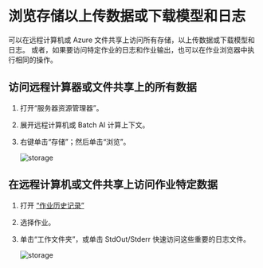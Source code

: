 ---
---
# <a name="browse-storage-to-upload-data-or-download-models-and-logs"></a>浏览存储以上传数据或下载模型和日志

可以在远程计算机或 Azure 文件共享上访问所有存储，以上传数据或下载模型和日志。 或者，如果要访问特定作业的日志和作业输出，也可以在作业浏览器中执行相同的操作。

## <a name="to-access-all-data-on-the-remote-machine-or-file-share"></a>访问远程计算器或文件共享上的所有数据

1. 打开“服务器资源管理器”。
2. 展开远程计算机或 Batch AI 计算上下文。
3. 右键单击“存储”；然后单击“浏览”。

    ![storage](media/manage-storage/browse-storage.png)

## <a name="to-access-job-specific-data-on-the-remote-machine-or-file-share"></a>在远程计算机或文件共享上访问作业特定数据

1. 打开 [“作业历史记录”](job-details.md)
2. 选择作业。
3. 单击“工作文件夹”，或单击 StdOut/Stderr 快速访问这些重要的日志文件。

    ![storage](media/manage-storage/job-workingfolder.png)